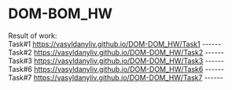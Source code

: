 # DOM-BOM_HW
Result of work:  <br>
Task#1 https://vasyldanyliv.github.io/DOM-DOM_HW/Task1 ------</br>
Task#2 https://vasyldanyliv.github.io/DOM-DOM_HW/Task2 ------</br>
Task#3 https://vasyldanyliv.github.io/DOM-DOM_HW/Task3 ------</br>
Task#6 https://vasyldanyliv.github.io/DOM-DOM_HW/Task6 ------</br>
Task#7 https://vasyldanyliv.github.io/DOM-DOM_HW/Task7 ------</br>
